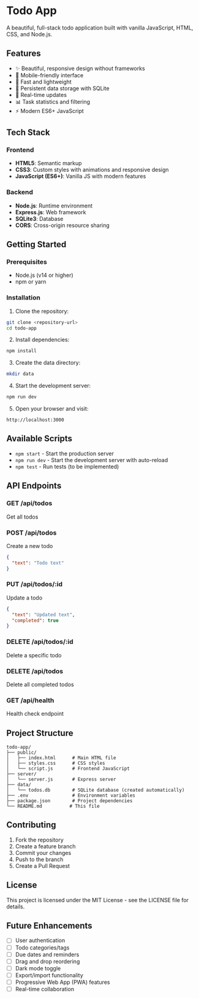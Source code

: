 # Todo App

A beautiful, full-stack todo application built with vanilla JavaScript, HTML, CSS, and Node.js.

## Features

- ✨ Beautiful, responsive design without frameworks
- 📱 Mobile-friendly interface
- 🚀 Fast and lightweight
- 💾 Persistent data storage with SQLite
- 🔄 Real-time updates
- 📊 Task statistics and filtering
- ⚡ Modern ES6+ JavaScript

## Tech Stack

### Frontend
- **HTML5**: Semantic markup
- **CSS3**: Custom styles with animations and responsive design
- **JavaScript (ES6+)**: Vanilla JS with modern features

### Backend
- **Node.js**: Runtime environment
- **Express.js**: Web framework
- **SQLite3**: Database
- **CORS**: Cross-origin resource sharing

## Getting Started

### Prerequisites
- Node.js (v14 or higher)
- npm or yarn

### Installation

1. Clone the repository:
```bash
git clone <repository-url>
cd todo-app
```

2. Install dependencies:
```bash
npm install
```

3. Create the data directory:
```bash
mkdir data
```

4. Start the development server:
```bash
npm run dev
```

5. Open your browser and visit:
```
http://localhost:3000
```

## Available Scripts

- `npm start` - Start the production server
- `npm run dev` - Start the development server with auto-reload
- `npm test` - Run tests (to be implemented)

## API Endpoints

### GET /api/todos
Get all todos

### POST /api/todos
Create a new todo
```json
{
  "text": "Todo text"
}
```

### PUT /api/todos/:id
Update a todo
```json
{
  "text": "Updated text",
  "completed": true
}
```

### DELETE /api/todos/:id
Delete a specific todo

### DELETE /api/todos
Delete all completed todos

### GET /api/health
Health check endpoint

## Project Structure

```
todo-app/
├── public/
│   ├── index.html      # Main HTML file
│   ├── styles.css      # CSS styles
│   └── script.js       # Frontend JavaScript
├── server/
│   └── server.js       # Express server
├── data/
│   └── todos.db        # SQLite database (created automatically)
├── .env                # Environment variables
├── package.json        # Project dependencies
└── README.md          # This file
```

## Contributing

1. Fork the repository
2. Create a feature branch
3. Commit your changes
4. Push to the branch
5. Create a Pull Request

## License

This project is licensed under the MIT License - see the LICENSE file for details.

## Future Enhancements

- [ ] User authentication
- [ ] Todo categories/tags
- [ ] Due dates and reminders
- [ ] Drag and drop reordering
- [ ] Dark mode toggle
- [ ] Export/import functionality
- [ ] Progressive Web App (PWA) features
- [ ] Real-time collaboration